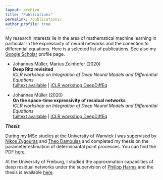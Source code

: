 ```yaml
---
layout: archive
title: "Publications"
permalink: /publications/
author_profile: true
---
```


My research interests lie in the area of mathematical machine learning in particular in the expressivity of neural networks and the conection to differential equations. Here is a selected list of publications. See also my [Google Scholar](https://scholar.google.de/citations?user=Wfww-P8AAAAJ&hl=en) profile page.

* Johannes Müller, Marius Zeinhofer (2020)<br />
**Deep Ritz revisited**<br />
*ICLR workshop on Integration of Deep Neural Models and Differential Equations*<br />
[fulltext available](https://arxiv.org/abs/1912.03937) | [ICLR workshop DeepDiffEq](http://iclr2020deepdiffeq.rice.edu/)

* Johannes Müller (2020)<br />
**On the space-time expressivity of  residual  networks**<br />
*ICLR workshop on Integration of Deep Neural Models and Differential Equations*<br />
[fulltext available](https://arxiv.org/abs/1910.09599) | [ICLR workshop DeepDiffEq](http://iclr2020deepdiffeq.rice.edu/)

***Thesis***

During my MSc studies at the University  of Warwick I was supervised by [Nikos Zygouras](https://warwick.ac.uk/fac/sci/maths/people/staff/zygouras/) and [Theo Damoulas](https://warwick.ac.uk/fac/sci/statistics/staff/academic-research/damoulas) and completed my  thesis on the parameter estimation of determinantal point processes. You can find the PDF [here](/files/MSc-thesis.pdf ). 
 
At the University of  Freiburg, I studied the approximation capabilities of deep residual networks under the supervision of [Philipp Harms](https://www.philippharms.com/) and  the thesis is available [here](https://freidok.uni-freiburg.de/data/151788).
